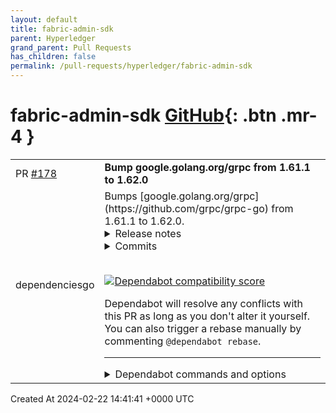 ```yaml
---
layout: default
title: fabric-admin-sdk
parent: Hyperledger
grand_parent: Pull Requests
has_children: false
permalink: /pull-requests/hyperledger/fabric-admin-sdk
---
```


# fabric-admin-sdk <span class="fs-3 right-align">[GitHub](https://github.com/hyperledger/fabric-admin-sdk){: .btn .mr-4 }</span>


<div>
    <table>
        <tr>
            <td>
                PR <a href="https://github.com/hyperledger/fabric-admin-sdk/pull/178" class=".btn">#178</a>
            </td>
            <td>
                <b>
                    Bump google.golang.org/grpc from 1.61.1 to 1.62.0
                </b>
            </td>
        </tr>
        <tr>
            <td>
                <span class="chip">dependencies</span><span class="chip">go</span>
            </td>
            <td>
                Bumps [google.golang.org/grpc](https://github.com/grpc/grpc-go) from 1.61.1 to 1.62.0.
<details>
<summary>Release notes</summary>
<p><em>Sourced from <a href="https://github.com/grpc/grpc-go/releases">google.golang.org/grpc's releases</a>.</em></p>
<blockquote>
<h2>Release 1.62.0</h2>
<h1>New Features</h1>
<ul>
<li>grpc: Add StaticMethod CallOption as a signal to stats handler that a method is safe to use as an instrument key (<a href="https://redirect.github.com/grpc/grpc-go/issues/6986">#6986</a>)</li>
</ul>
<h1>Behavior Changes</h1>
<ul>
<li>grpc: Return canonical target string from ClientConn.Target() and resolver.Address.String() (<a href="https://redirect.github.com/grpc/grpc-go/issues/6923">#6923</a>)</li>
</ul>
<h1>Bug Fixes</h1>
<ul>
<li>server: wait to close connection until incoming socket is drained (with timeout) to prevent data loss on client-side (<a href="https://redirect.github.com/grpc/grpc-go/issues/6977">#6977</a>)
<ul>
<li>Special Thanks: <a href="https://github.com/s-matyukevich"><code>@​s-matyukevich</code></a> for discovering the root cause</li>
</ul>
</li>
</ul>
<h1>Performance Improvements</h1>
<ul>
<li>*: Allow building without <code>x/net/trace</code> by using <code>grpcnotrace</code> to enable dead code elimination (<a href="https://redirect.github.com/grpc/grpc-go/issues/6954">#6954</a>)
<ul>
<li>Special Thanks: <a href="https://github.com/hugelgupf"><code>@​hugelgupf</code></a></li>
</ul>
</li>
<li>rand: improve performance and simplify implementation of <code>grpcrand</code> by adopting <code>math/rand</code>'s top-level functions for go version 1.21.0 and newer. (<a href="https://redirect.github.com/grpc/grpc-go/issues/6925">#6925</a>)
<ul>
<li>Special Thanks: <a href="https://github.com/kmirzavaziri"><code>@​kmirzavaziri</code></a></li>
</ul>
</li>
</ul>
<h1>Dependencies</h1>
<ul>
<li>*: Use google.golang.org/protobuf/proto instead of github.com/golang/protobuf. (<a href="https://redirect.github.com/grpc/grpc-go/issues/6919">#6919</a>)
<ul>
<li>Special Thanks: <a href="https://github.com/Clement-Jean"><code>@​Clement-Jean</code></a></li>
</ul>
</li>
</ul>
<blockquote>
<p>[!NOTE]
The above change in proto library usage introduces a minor behavior change within those libraries.  The old <code>github.com/golang/protobuf</code> library would error if given a <code>nil</code> message to <code>Marshal</code>, while the new <code>google.golang.org/protobuf</code> library will successfully output zero bytes in this case.  This means server method handlers that did <code>return nil, nil</code> will now return an empty message and no error, while it used to return an error.  This also affects the client side, where clients sending <code>nil</code> messages used to fail without sending the RPC, and now they will send an empty message.</p>
</blockquote>
</blockquote>
</details>
<details>
<summary>Commits</summary>
<ul>
<li><a href="https://github.com/grpc/grpc-go/commit/d715b2ef0602fe2133221519cba0642ac282cc3f"><code>d715b2e</code></a> Change version to 1.62.0 (<a href="https://redirect.github.com/grpc/grpc-go/issues/6994">#6994</a>)</li>
<li><a href="https://github.com/grpc/grpc-go/commit/d706a42d29ab785cc1ad86a09fe828ef0a196f26"><code>d706a42</code></a> cherry-pick <a href="https://redirect.github.com/grpc/grpc-go/issues/6926">#6926</a> to 1.62 release branch (<a href="https://redirect.github.com/grpc/grpc-go/issues/6986">#6986</a>)</li>
<li><a href="https://github.com/grpc/grpc-go/commit/8a4ca0cc41ceb5bd0763c865cc4094650df9f95f"><code>8a4ca0c</code></a> cherry-pick <a href="https://redirect.github.com/grpc/grpc-go/issues/6977">#6977</a> to 1.62.x release branch (<a href="https://redirect.github.com/grpc/grpc-go/issues/6979">#6979</a>)</li>
<li><a href="https://github.com/grpc/grpc-go/commit/d41b01db97ca2e3627b2c9949fffe8f152a4255d"><code>d41b01d</code></a> encoding: fix typo (<a href="https://redirect.github.com/grpc/grpc-go/issues/6966">#6966</a>)</li>
<li><a href="https://github.com/grpc/grpc-go/commit/c2b50ee081682eca4b995d2fb79e642019f78aea"><code>c2b50ee</code></a> deps: fix backwards compatibility with encoding (<a href="https://redirect.github.com/grpc/grpc-go/issues/6965">#6965</a>)</li>
<li><a href="https://github.com/grpc/grpc-go/commit/05b4a8b8f779518bb0119042c8c5806fa33d2184"><code>05b4a8b</code></a> Revert &quot;xds/googlec2p: use xdstp names for LDS (<a href="https://redirect.github.com/grpc/grpc-go/issues/6949">#6949</a>)&quot; (<a href="https://redirect.github.com/grpc/grpc-go/issues/6964">#6964</a>)</li>
<li><a href="https://github.com/grpc/grpc-go/commit/03e76b3d2a467a6deebabe2b323780a1890e36d4"><code>03e76b3</code></a> grpc: add ability to compile with or without tracing (<a href="https://redirect.github.com/grpc/grpc-go/issues/6954">#6954</a>)</li>
<li><a href="https://github.com/grpc/grpc-go/commit/84b85babc00b4b8460e53b6ee110bfb49e9311cf"><code>84b85ba</code></a> xds/googledirectpath: Check if ipv6 address is non empty (<a href="https://redirect.github.com/grpc/grpc-go/issues/6959">#6959</a>)</li>
<li><a href="https://github.com/grpc/grpc-go/commit/6f63f05a5b98c484020c143d69450e8679603953"><code>6f63f05</code></a> internal/grpcrand: use Go top-level random functions for go1.21+ (<a href="https://redirect.github.com/grpc/grpc-go/issues/6925">#6925</a>)</li>
<li><a href="https://github.com/grpc/grpc-go/commit/cd69b5d0af6bd46ca17b94acaa09256a863ac277"><code>cd69b5d</code></a> .*: fix minor linter issues (<a href="https://redirect.github.com/grpc/grpc-go/issues/6958">#6958</a>)</li>
<li>Additional commits viewable in <a href="https://github.com/grpc/grpc-go/compare/v1.61.1...v1.62.0">compare view</a></li>
</ul>
</details>
<br />


[![Dependabot compatibility score](https://dependabot-badges.githubapp.com/badges/compatibility_score?dependency-name=google.golang.org/grpc&package-manager=go_modules&previous-version=1.61.1&new-version=1.62.0)](https://docs.github.com/en/github/managing-security-vulnerabilities/about-dependabot-security-updates#about-compatibility-scores)

Dependabot will resolve any conflicts with this PR as long as you don't alter it yourself. You can also trigger a rebase manually by commenting `@dependabot rebase`.

[//]: # (dependabot-automerge-start)
[//]: # (dependabot-automerge-end)

---

<details>
<summary>Dependabot commands and options</summary>
<br />

You can trigger Dependabot actions by commenting on this PR:
- `@dependabot rebase` will rebase this PR
- `@dependabot recreate` will recreate this PR, overwriting any edits that have been made to it
- `@dependabot merge` will merge this PR after your CI passes on it
- `@dependabot squash and merge` will squash and merge this PR after your CI passes on it
- `@dependabot cancel merge` will cancel a previously requested merge and block automerging
- `@dependabot reopen` will reopen this PR if it is closed
- `@dependabot close` will close this PR and stop Dependabot recreating it. You can achieve the same result by closing it manually
- `@dependabot show <dependency name> ignore conditions` will show all of the ignore conditions of the specified dependency
- `@dependabot ignore this major version` will close this PR and stop Dependabot creating any more for this major version (unless you reopen the PR or upgrade to it yourself)
- `@dependabot ignore this minor version` will close this PR and stop Dependabot creating any more for this minor version (unless you reopen the PR or upgrade to it yourself)
- `@dependabot ignore this dependency` will close this PR and stop Dependabot creating any more for this dependency (unless you reopen the PR or upgrade to it yourself)


</details>
            </td>
        </tr>
    </table>
    <div class="right-align">
        Created At 2024-02-22 14:41:41 +0000 UTC
    </div>
</div>

